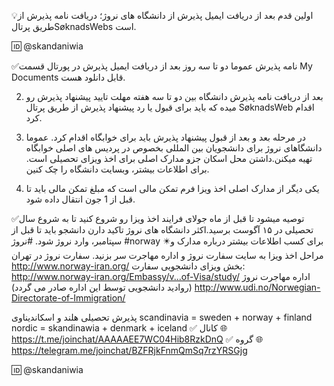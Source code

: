 💡اولین قدم بعد از دریافت ایمیل پذیرش از دانشگاه های نروژ؛  دریافت نامه پذیرش از طریق پرتالSøknadsWebs است.

🆔 @skandaniwia

✅نامه پذیرش عموما دو تا سه روز بعد از دریافت ایمیل پذیرش در پورتال قسمت My Documents قابل دانلود هست.

2. بعد از دریافت نامه پذیرش دانشگاه بین دو تا سه هفته مهلت تایید پیشنهاد پذیرش رو میده که باید برای قبول یا رد پیشنهاد پذیرش از طریق پرتال SøknadsWeb اقدام کرد.

3. در مرحله بعد و بعد از قبول پیشنهاد پذیرش باید برای خوابگاه اقدام کرد. عموما دانشگاهای نروژ برای دانشجویان بین المللی بخصوص در پردیس های اصلی خوابگاه تهیه میکنن.داشتن محل اسکان جزو مدارک اصلی برای اخذ ویزای تحصیلی است. برای اطلاعات بیشتر، وبسایت دانشگاه را چک کنین.

4. یکی دیگر از مدارک اصلی اخذ ویزا فرم تمکن مالی است که مبلغ تمکن مالی باید تا قبل از 1 جون انتقال داده شود.

✅توصیه میشود تا قبل از ماه جولای فرایند اخذ ویزا رو شروع کنید تا به شروع سال تحصیلی در ۱۵ آگوست برسید.اکثر دانشگاه های نروژ تاکید دارن دانشجو باید تا قبل از سپتامبر، وارد نروژ شود.
#نروژ
#norway
✴️برای کسب اطلاعات بیشتر درباره مدارک و مراحل اخذ ویزا به سایت سفارت نروژ و اداره مهاجرت سر بزنید.
سفارت نروژ در تهران
http://www.norway-iran.org/
بخش ویزای دانشجویی سفارت:
http://www.norway-iran.org/Embassy/v...of-Visa/study/
اداره مهاجرت نروژ (روادید دانشجویی توسط این اداره صادر می گردد)
http://www.udi.no/Norwegian-Directorate-of-Immigration/


پذیرش تحصیلی هلند و اسکاندیناوی 
 scandinavia = sweden + norway + finland
nordic = skandinawia + denmark + iceland
✅ کانال
🌐 https://t.me/joinchat/AAAAAEE7WC04Hib8RzkDnQ
✅ گروه
🌐  https://telegram.me/joinchat/BZFRjkFnmQmSq7rzYRSGjg

🆔 @skandaniwia
